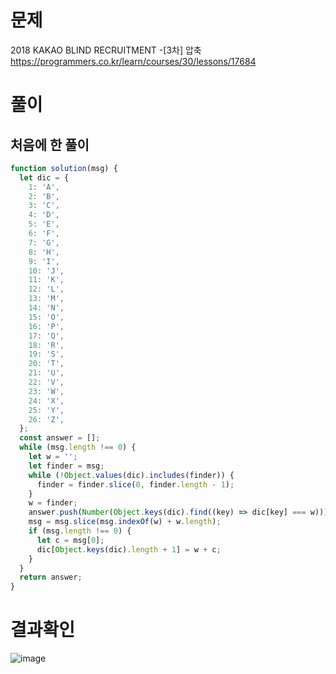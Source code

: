 <h1>문제</h1>

2018 KAKAO BLIND RECRUITMENT -[3차] 압축 <br />
https://programmers.co.kr/learn/courses/30/lessons/17684

<h1>풀이</h1>
<h2>처음에 한 풀이</h2>

```jsx
function solution(msg) {
  let dic = {
    1: 'A',
    2: 'B',
    3: 'C',
    4: 'D',
    5: 'E',
    6: 'F',
    7: 'G',
    8: 'H',
    9: 'I',
    10: 'J',
    11: 'K',
    12: 'L',
    13: 'M',
    14: 'N',
    15: 'O',
    16: 'P',
    17: 'Q',
    18: 'R',
    19: 'S',
    20: 'T',
    21: 'U',
    22: 'V',
    23: 'W',
    24: 'X',
    25: 'Y',
    26: 'Z',
  };
  const answer = [];
  while (msg.length !== 0) {
    let w = '';
    let finder = msg;
    while (!Object.values(dic).includes(finder)) {
      finder = finder.slice(0, finder.length - 1);
    }
    w = finder;
    answer.push(Number(Object.keys(dic).find((key) => dic[key] === w)));
    msg = msg.slice(msg.indexOf(w) + w.length);
    if (msg.length !== 0) {
      let c = msg[0];
      dic[Object.keys(dic).length + 1] = w + c;
    }
  }
  return answer;
}
```

<h1>결과확인</h1>

![image](https://user-images.githubusercontent.com/80687334/124119822-f2a48e00-daad-11eb-9d3f-c43d3e330474.png)
